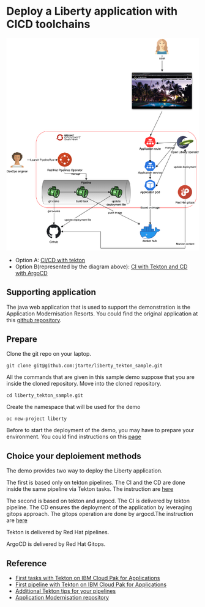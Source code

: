 # Deploy a Liberty application with CICD toolchains

![CI/CD with tekton and Argocd](./img/CICD-tekton-argocd.png)

* Option A: [CI/CD with tekton](./doc/cicd-tekton.md)
* Option B(represented by the diagram above): [CI with Tekton and CD with ArgoCD](./doc/cicd-tekton-argocd.md)

## Supporting application

The java web application that is used to support the demonstration is the Application Modernisation Resorts. You could find the original application at this [github repository](https://github.com/ibm/appmod-resorts).

## Prepare 

Clone the git repo on your laptop. 
``` 
git clone git@github.com:jtarte/liberty_tekton_sample.git
```

All the commands that are given in this sample demo suppose that you are inside the cloned repository. Move into the cloned repository.
```
cd liberty_tekton_sample.git
```

Create the namespace that will be used for the demo
```
oc new-project liberty
```

Before to start the deployment of the demo, you may have to prepare your environment. You could find instructions on this [page](./doc/prereq.md)

## Choice your deploiement methods

The demo provides two way to deploy the Liberty application.

The first is based only on tekton pipelines. The CI and the CD are done inside the same pipeline via Tekton tasks. The instruction are [here](./doc/cicd-tekton.md)

The second is based on tekton and argocd. The CI is delivered by tekton pipeline. The CD ensures the deployment of the application by leveraging gitops approach. The gitops operation are done by argocd.The instruction are [here](./doc/cicd-tekton-argocd.md)

Tekton is delivered by Red Hat pipelines.

ArgoCD is delivered by Red Hat Gitops. 

## Reference 

* [First tasks with Tekton on IBM Cloud Pak for Applications](https://medium.com/@jerome_tarte/first-tasks-with-tekton-on-ibm-cloud-pak-for-application-88c8f496723d)
* [First pipeline with Tekton on IBM Cloud Pak for Applications](https://medium.com/@jerome_tarte/first-pipeline-with-tekton-on-ibm-cloud-pak-for-application-e82ea7b8a6b1)
* [Additional Tekton tips for your pipelines](https://medium.com/@jerome_tarte/additional-tekton-tips-for-your-pipelines-7dd662140e8f)
* [Application Modernisation repository](https://github.com/ibm/appmod-resorts)
